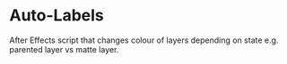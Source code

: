 # Auto-Labels
After Effects script that changes colour of layers depending on state e.g. parented layer vs matte layer.

